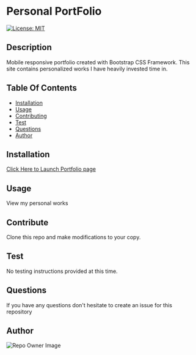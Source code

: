 
  
# Personal PortFolio

[![License: MIT](https://img.shields.io/badge/License-MIT-yellow.svg)](https://opensource.org/licenses/MIT)

## Description
Mobile responsive portfolio created with Bootstrap CSS Framework. This site contains personalized works I have heavily invested time in. 

## Table Of Contents
* [Installation](#Installation)
* [Usage](#Usage)
* [Contributing](#Contributing)
* [Test](#Test)
* [Questions](#Questions)
* [Author](#Author)


## Installation
[Click Here to Launch Portfolio page](https://floating-cliffs-94701.herokuapp.com/)

## Usage
View my personal works

## Contribute
Clone this repo and make modifications to your copy.

## Test
No testing instructions provided at this time.

## Questions

If you have any questions don't hesitate to create an issue for this repository 

## Author
![Repo Owner Image](https://avatars.githubusercontent.com/edithdaria?s=100)

